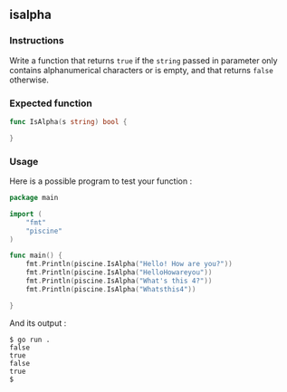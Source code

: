 ## isalpha

### Instructions

Write a function that returns `true` if the `string` passed in parameter only contains alphanumerical characters or is empty, and that returns `false` otherwise.

### Expected function

```go
func IsAlpha(s string) bool {

}
```

### Usage

Here is a possible program to test your function :

```go
package main

import (
	"fmt"
	"piscine"
)

func main() {
	fmt.Println(piscine.IsAlpha("Hello! How are you?"))
	fmt.Println(piscine.IsAlpha("HelloHowareyou"))
	fmt.Println(piscine.IsAlpha("What's this 4?"))
	fmt.Println(piscine.IsAlpha("Whatsthis4"))

}
```

And its output :

```console
$ go run .
false
true
false
true
$
```
